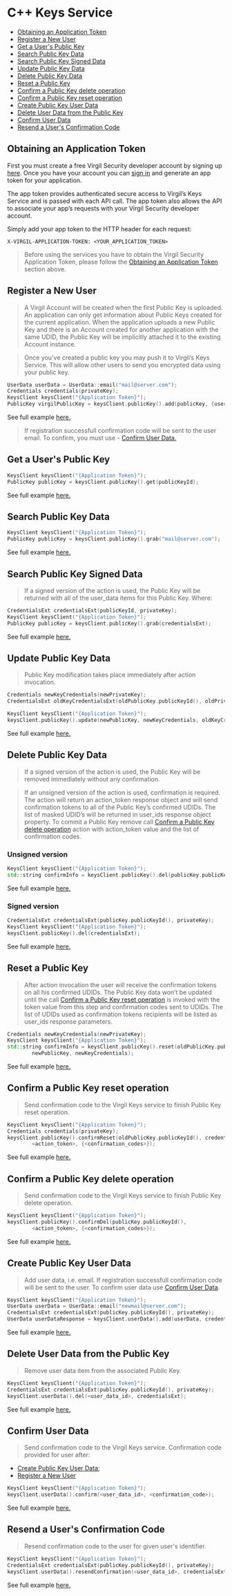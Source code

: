 # C++ Keys Service

- [Obtaining an Application Token](#obtaining-an-application-token)
- [Register a New User](#register-a-new-user)
- [Get a User's Public Key](#get-a-users-public-key)
- [Search Public Key Data](#search-public-key-data)
- [Search Public Key Signed Data](#search-public-key-signed-data)
- [Update Public Key Data](#update-public-key-data)
- [Delete Public Key Data](#delete-public-key-data)
- [Reset a Public Key](#reset-a-public-key)
- [Confirm a Public Key delete operation](#confirm-a-Public-Key-delete-operation)
- [Confirm a Public Key reset operation](#confirm-a-Public-Key-reset-operation)
- [Create Public Key User Data](#create-public-key-user-data)
- [Delete User Data from the Public Key](#delete-user-data-from-the-public-key)
- [Confirm User Data](#confirm-user-data)
- [Resend a User's Confirmation Code](#resend-a-users-confirmation-code)

## Obtaining an Application Token

First you must create a free Virgil Security developer account by signing up [here](https://virgilsecurity.com/signup). Once you have your account you can [sign in](https://virgilsecurity.com/signin) and generate an app token for your application.

The app token provides authenticated secure access to Virgil’s Keys Service and is passed with each API call. The app token also allows the API to associate your app’s requests with your Virgil Security developer account.

Simply add your app token to the HTTP header for each request:

```
X-VIRGIL-APPLICATION-TOKEN: <YOUR_APPLICATION_TOKEN>
```

> Before using the services you have to obtain the Virgil Security Application Token, please follow the [Obtaining an Application Token](#obtaining-an-application-token) section above.

## Register a New User

> A Virgil Account will be created when the first Public Key is uploaded. An application can only get information about Public Keys created for the current application. When the application uploads a new Public Key and there is an Account created for another application with the same UDID, the Public Key will be implicitly attached it to the existing Account instance.

> Once you've created a public key you may push it to Virgil’s Keys Service. This will allow other users to send you encrypted data using your public key.

```cpp
UserData userData = UserData::email("mail@server.com");
Credentials credentials(privateKey);
KeysClient keysClient("{Application Token}");
PublicKey virgilPublicKey = keysClient.publicKey().add(publicKey, {userData}, credentials);
```
See full example [here.](https://github.com/VirgilSecurity/virgil-sdk-cpp/blob/develop/examples/src/public_key_add.cxx)

>If registration successfull confirmation code will be sent to the user email.
To confirm, you must use - [Confirm User Data.](#confirm-user-data)


## Get a User's Public Key

```cpp
KeysClient keysClient("{Application Token}");
PublicKey publicKey = keysClient.publicKey().get(publicKeyId);
```
See full example [here.](https://github.com/VirgilSecurity/virgil-sdk-cpp/blob/develop/examples/src/public_key_get.cxx)


## Search Public Key Data

```cpp
KeysClient keysClient("{Application Token}");
PublicKey publicKey = keysClient.publicKey().grab("mail@server.com");
```
See full example [here.](https://github.com/VirgilSecurity/virgil-sdk-cpp/blob/develop/examples/src/public_key_grab.cxx)


## Search Public Key Signed Data

> If a signed version of the action is used, the Public Key will be returned with all of the user_data items for this Public Key. Where:

```cpp
CredentialsExt credentialsExt(publicKeyId, privateKey);
KeysClient keysClient("{Application Token}");
PublicKey publicKey = keysClient.publicKey().grab(credentialsExt);
```
See full example [here.](https://github.com/VirgilSecurity/virgil-sdk-cpp/blob/develop/examples/src/public_key_grab_signed.cxx)


## Update Public Key Data

> Public Key modification takes place immediately after action invocation.

```cpp
Credentials newKeyCredentials(newPrivateKey);
CredentialsExt oldKeyCredentialsExt(oldPublicKey.publicKeyId(), oldPrivateKey);

KeysClient keysClient("{Application Token}");
keysClient.publicKey().update(newPublicKey, newKeyCredentials, oldKeyCredentialsExt);
```
See full example [here.](https://github.com/VirgilSecurity/virgil-sdk-cpp/blob/develop/examples/src/public_key_update.cxx)


## Delete Public Key Data

> If a signed version of the action is used, the Public Key will be removed immediately without any confirmation.
  
> If an unsigned version of the action is used, confirmation is required. 
> The action will return an action_token response object and will send confirmation tokens to all of the Public Key’s confirmed UDIDs. 
> The list of masked UDID’s will be returned in user_ids response object property. 
> To commit a Public Key remove call [Confirm a Public Key delete operation](#confirm-a-Public-Key-delete-operation) action with action_token value and the list of confirmation codes.

### Unsigned version
```cpp
KeysClient keysClient("{Application Token}");
std::string confirmInfo = keysClient.publicKey().del(publicKey.publicKeyId());
```
See full example [here.](https://github.com/VirgilSecurity/virgil-sdk-cpp/blob/develop/examples/src/public_key_delete.cxx)

### Signed version
```cpp
CredentialsExt credentialsExt(publicKey.publicKeyId(), privateKey);
KeysClient keysClient("{Application Token}");
keysClient.publicKey().del(credentialsExt);
```
See full example [here.](https://github.com/VirgilSecurity/virgil-sdk-cpp/blob/develop/examples/src/public_key_delete_signed.cxx)


## Reset a Public Key

> After action invocation the user will receive the confirmation tokens on all his confirmed UDIDs. 
> The Public Key data won’t be updated until the call [Confirm a Public Key reset operation](#confirm-a-Public-Key-reset-operation) is invoked with the token value from this step and confirmation codes sent to UDIDs. 
> The list of UDIDs used as confirmation tokens recipients will be listed as user_ids response parameters.

```cpp
Credentials newKeyCredentials(newPrivateKey);
KeysClient keysClient("{Application Token}");
std::string confirmInfo = keysClient.publicKey().reset(oldPublicKey.publicKeyId(),
	    newPublicKey, newKeyCredentials);
```
See full example [here.](https://github.com/VirgilSecurity/virgil-sdk-cpp/blob/develop/examples/src/public_key_reset.cxx)


## Confirm a Public Key reset operation
> Send confirmation code to the Virgil Keys service to finish Public Key reset operation.

```cpp
KeysClient keysClient("{Application Token}");
Credentials credentials(privateKey);
keysClient.publicKey().confirmReset(oldPublicKey.publicKeyId(), credentials,
		<action_token>, {<confirmation_codes>});
```
See full example [here.](https://github.com/VirgilSecurity/virgil-sdk-cpp/blob/develop/examples/src/public_key_confirm_reset.cxx)


## Confirm a Public Key delete operation
> Send confirmation code to the Virgil Keys service to finish Public Key delete operation.

```cpp
KeysClient keysClient("{Application Token}");
keysClient.publicKey().confirmDel(publicKey.publicKeyId(),
		<action_token>, {<confirmation_codes>});
```
See full example [here.](https://github.com/VirgilSecurity/virgil-sdk-cpp/blob/develop/examples/src/public_key_confirm_delete.cxx)


## Create Public Key User Data

> Add user data, i.e. email. If registration successfull confirmation code will be sent to the user.
To confirm user data use [Confirm User Data](#confirm-user-data).

```cpp
KeysClient keysClient("{Application Token}");
UserData userData = UserData::email("newmail@server.com");
CredentialsExt credentialsExt(publicKey.publicKeyId(), privateKey);
UserData userDataResponse = keysClient.userData().add(userData, credentialsExt);
```
See full example [here.](https://github.com/VirgilSecurity/virgil-sdk-cpp/blob/develop/examples/src/user_data_add.cxx)


## Delete User Data from the Public Key
> Remove user data item from the associated Public Key.

```cpp
KeysClient keysClient("{Application Token}");
CredentialsExt credentialsExt(publicKey.publicKeyId(), privateKey);
keysClient.userData().del(<user_data_id>, credentialsExt);
```
See full example [here.](https://github.com/VirgilSecurity/virgil-sdk-cpp/blob/develop/examples/src/user_data_del.cxx)


## Confirm User Data
> Send confirmation code to the Virgil Keys service.
Confirmation code provided for user after:

  * [Create Public Key User Data](#create-public-key-user-data);
  * [Register a New User](#register-a-new-user)

```cpp
KeysClient keysClient("{Application Token}");
keysClient.userData().confirm(<user_data_id>, <confirmation_code>);
```
See full example [here.](https://github.com/VirgilSecurity/virgil-sdk-cpp/blob/develop/examples/src/user_data_confirm.cxx)

## Resend a User's Confirmation Code
> Resend confirmation code to the user for given user's identifier.

```cpp
KeysClient keysClient("{Application Token}");
CredentialsExt credentialsExt(publicKey.publicKeyId(), privateKey);
keysClient.userData().resendConfirmation(<user_data_id>, credentialsExt);
```
See full example [here.](https://github.com/VirgilSecurity/virgil-sdk-cpp/blob/develop/examples/src/user_data_resend_confirmation.cxx)
